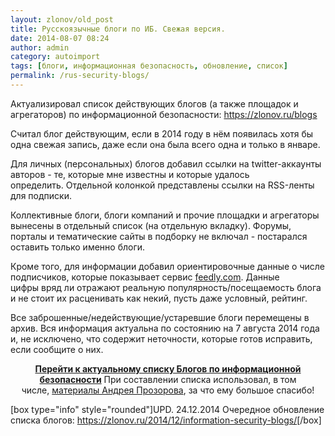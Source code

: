 ```yaml
---
layout: zlonov/old_post
title: Русскоязычные блоги по ИБ. Свежая версия.
date: 2014-08-07 08:24
author: admin
category: autoimport
tags: [блоги, информационная безопасность, обновление, список]
permalink: /rus-security-blogs/
---
```

Актуализировал список действующих блогов (а также площадок и агрегаторов) по информационной безопасности: <a href="https://zlonov.ru/blogs">https://zlonov.ru/blogs</a>

Считал блог действующим, если в 2014 году в нём появилась хотя бы одна свежая запись, даже если она была всего одна и только в январе.

Для личных (персональных) блогов добавил ссылки на twitter-аккаунты авторов - те, которые мне известны и которые удалось определить. Отдельной колонкой представлены ссылки на RSS-ленты для подписки.

Коллективные блоги, блоги компаний и прочие площадки и агрегаторы вынесены в отдельный список (на отдельную вкладку). Форумы, порталы и тематические сайты в подборку не включал - постарался оставить только именно блоги.

Кроме того, для информации добавил ориентировочные данные о числе подписчиков, которые показывает сервис <a href="http://feedly.com" target="_blank">feedly.com</a>. Данные цифры вряд ли отражают реальную популярность/посещаемость блога и не стоит их расценивать как некий, пусть даже условный, рейтинг.

Все заброшенные/недействующие/устаревшие блоги перемещены в архив. Вся информация актуальна по состоянию на 7 августа 2014 года и, не исключено, что содержит неточности, которые готов исправить, если сообщите о них.
<p style="text-align: center;"><a href="https://zlonov.ru/blogs/" target="_blank"><strong>Перейти к актуальному списку Блогов по информационной безопасности</strong></a>
При составлении списка использовал, в том числе, <a href="http://80na20.blogspot.ru/p/blog-page_7.html" target="_blank">материалы Андрея Прозорова</a>, за что ему большое спасибо!

[box type="info" style="rounded"]UPD. 24.12.2014 Очередное обновление списка блогов: <a href="https://zlonov.ru/2014/12/information-security-blogs/">https://zlonov.ru/2014/12/information-security-blogs/</a>[/box]
